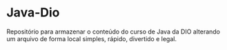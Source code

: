# Java-Dio
Repositório para armazenar o conteúdo do curso de Java da DIO
alterando um arquivo de forma local
simples, rápido, divertido e legal.
